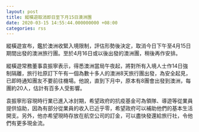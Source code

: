 ```yaml
---
layout: post
title: 縱橫遊取消即日至下月15日澳洲團
date: 2020-03-15 14:55:44.000000000 +08:00
categories: rss
---
```


縱橫遊宣布，鑑於澳洲收緊入境限制，評估形勢後決定，取消今日下午至4月15日期間出發的澳洲旅行團。至於4月16日或以後出發的澳洲團，稍後再作安排。

縱橫遊常務董事袁振寧表示，得悉澳洲當局午夜起，將對所有入境人士作14日強制隔離，旅行社原訂下午有一個為數十多人的澳洲8天旅行團出發，為安全起見，已即時通知團友不要前往機場。他說，直到下月中，原本有8團會出發到澳洲，每團約20人，估計有百多人受影響。

袁振寧形容現時行業已進入冰封期，希望政府的抗疫基金可為領隊、導遊等從業員提供協助，因為有部分從業員的收入已近乎零，希望政府可以補助他們的基本生活開支。另外，他亦希望現時存放在航空公司的訂金，可以盡快發還給旅行社，令他們有更多現金流。
